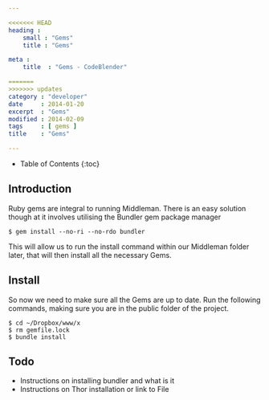 ```yaml
---

<<<<<<< HEAD
heading :
    small : "Gems"
    title : "Gems"

meta :
    title  : "Gems - CodeBlender"

=======
>>>>>>> updates
category : "developer"
date     : 2014-01-20
excerpt  : "Gems"
modified : 2014-02-09
tags     : [ gems ]
title    : "Gems"

---
```


* Table of Contents
{:toc}

## Introduction

Ruby gems are integral to running Middleman. There is an easy solution though
at it involves utilising the Bundler gem package manager

    $ gem install --no-ri --no-rdo bundler

This will allow us to run the install command within our Middleman folder later,
that will then install all the necessary Gems.

## Install

So now we need to make sure all the Gems are up to date. Run the following commands,
making sure you are in the public folder of the project.

    $ cd ~/Dropbox/www/x
    $ rm gemfile.lock
    $ bundle install

## Todo

* Instructions on installing bundler and what is it
* Instructions on Thor installation or link to File
